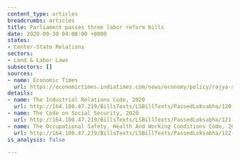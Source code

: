 ```yaml
---
content_type: articles
breadcrumbs: articles
title: Parliament passes three labor reform bills
date: 2020-09-30 04:00:00 +0000
states:
- Center-State Relations
sectors:
- Land & Labor Laws
subsectors: []
sources:
- name: Economic Times
  url: https://economictimes.indiatimes.com/news/economy/policy/rajya-sabha-passes-labour-bills-making-it-easier-for-employers-to-hire-and-fire-workers/articleshow/78271875.cms
details:
- name: The Industrial Relations Code, 2020
  url: http://164.100.47.219/BillsTexts/LSBillTexts/PassedLoksabha/120-C_2020_LS_Eng.pdf
- name: The Code on Social Security, 2020
  url: http://164.100.47.219/BillsTexts/LSBillTexts/PassedLoksabha/121-C_2020_LS_Eng.pdf
- name: The Occupational Safety, Health And Working Conditions Code, 2020
  url: http://164.100.47.219/BillsTexts/LSBillTexts/PassedLoksabha/122-C_2020_LS_Eng.pdf
is_analysis: false

---
```

